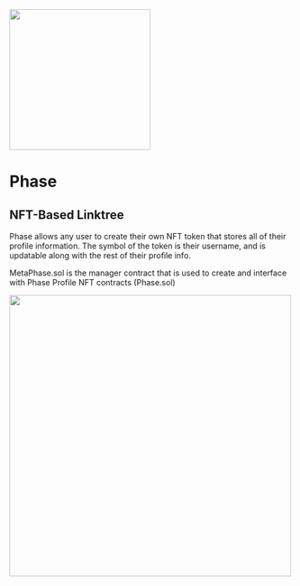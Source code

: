<img src="https://storage.googleapis.com/ethglobal-api-production/projects%2Fpwozb%2Fimages%2FScreenshot%202022-08-07%20at%2013.39.02.png" width="250">


# Phase
## NFT-Based Linktree

Phase allows any user to create their own NFT token that stores all of their profile information. The symbol of the token is their username, and is updatable along with the rest of their profile info. 

MetaPhase.sol is the manager contract that is used to create and interface with Phase Profile NFT contracts (Phase.sol)


<img src="https://i.imgur.com/WPt0I8t.png" width="500">



